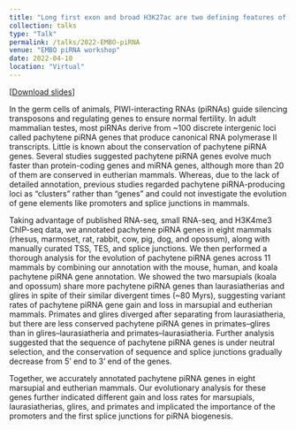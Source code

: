 ```yaml
---
title: "Long first exon and broad H3K27ac are two defining features of Eutherian conserved pachytene piRNA loci"
collection: talks
type: "Talk"
permalink: /talks/2022-EMBO-piRNA
venue: "EMBO piRNA workshop"
date: 2022-04-10
location: "Virtual"
---
```


[[Download slides](/files/Talks-Slides-2022-EMBO-piRNA.pptx)]  

In the germ cells of animals, PIWI-interacting RNAs (piRNAs) guide silencing transposons and regulating genes to ensure normal fertility. In adult mammalian testes, most piRNAs derive from ~100 discrete intergenic loci called pachytene piRNA genes that produce canonical RNA polymerase II transcripts. Little is known about the conservation of pachytene piRNA genes. Several studies suggested pachytene piRNA genes evolve much faster than protein-coding genes and miRNA genes, although more than 20 of them are conserved in eutherian mammals. Whereas, due to the lack of detailed annotation, previous studies regarded pachytene piRNA-producing loci as “clusters” rather than “genes” and could not investigate the evolution of gene elements like promoters and splice junctions in mammals.  

Taking advantage of published RNA-seq, small RNA-seq, and H3K4me3 ChIP-seq data, we annotated pachytene piRNA genes in eight mammals (rhesus, marmoset, rat, rabbit, cow, pig, dog, and opossum), along with manually curated TSS, TES, and splice junctions. We then performed a thorough analysis for the evolution of pachytene piRNA genes across 11 mammals by combining our annotation with the mouse, human, and koala pachytene piRNA gene annotation. We showed the two marsupials (koala and opossum) share more pachytene piRNA genes than laurasiatherias and glires in spite of their similar divergent times (~80 Myrs), suggesting variant rates of pachytene piRNA gene gain and loss in marsupial and eutherian mammals. Primates and glires diverged after separating from laurasiatheria, but there are less conserved pachytene piRNA genes in primates–glires than in glires–laurasiatheria and primates–laurasiatheria. Further analysis suggested that the sequence of pachytene piRNA genes is under neutral selection, and the conservation of sequence and splice junctions gradually decrease from 5’ end to 3’ end of the genes.  

Together, we accurately annotated pachytene piRNA genes in eight marsupial and eutherian mammals. Our evolutionary analysis for these genes further indicated different gain and loss rates for marsupials, laurasiatherias, glires, and primates and implicated the importance of the promoters and the first splice junctions for piRNA biogenesis.  
